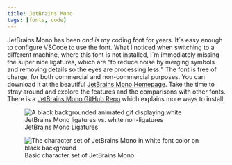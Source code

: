 ```yaml
---
title: JetBrains Mono
tags: [fonts, code]
---
```

JetBrains Mono has been *and is* my coding font for years. It´s easy enough to configure VSCode to use the font. What I noticed when switching to a different machine, where this font is not installed, I´m immediately missing the super nice ligatures, which are <q>to reduce noise by merging symbols and removing details so the eyes are processing less.</q> The font is free of charge, for both commercial and non-commercial purposes. You can download it at the beautiful [JetBrains Mono Homepage](https://www.jetbrains.com/lp/mono/). Take the time to stray around and explore the features and the comparisons with other fonts. There is a [JetBrains Mono GitHub Repo](https://github.com/JetBrains/JetBrainsMono) which explains more ways to install.

<figure>
<img src="/img/fonts/jetbrains-mono-ligatures.gif" alt="A black backgrounded animated gif displaying white JetBrains Mono ligatures vs. white non-ligatures">
<figcaption>JetBrains Mono Ligatures</figcaption>
</figure>

<figure>
<img src="/img/fonts/jetbrains-mono-character-set.png" alt="The character set of JetBrains Mono in white font color on black background">
<figcaption>Basic character set of JetBrains Mono</figcaption>
</figure>